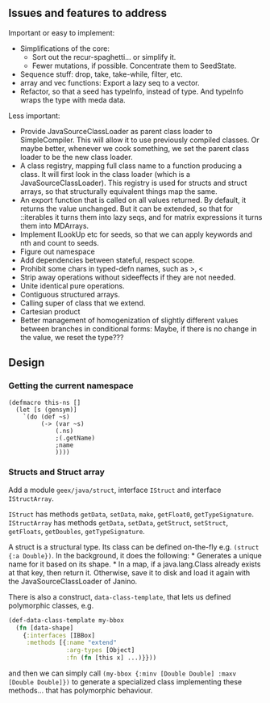 ## Issues and features to address

Important or easy to implement:
 * Simplifications of the core:
   - Sort out the recur-spaghetti... or simplify it.
   - Fewer mutations, if possible. Concentrate them to SeedState.
 * Sequence stuff: drop, take, take-while, filter, etc.
 * array and vec functions: Export a lazy seq to a vector.
 * Refactor, so that a seed has typeInfo, instead of type. And typeInfo wraps the type with meda data.

Less important:
 * Provide JavaSourceClassLoader as parent class loader to SimpleCompiler. This will allow it to use previously compiled classes. Or maybe better, whenever we cook something, we set the parent class loader to be the new class loader.
 * A class registry, mapping full class name to a function producing a class. It will first look in the class loader (which is a JavaSourceClassLoader). This registry is used for structs and struct arrays, so that structurally equivalent things map the same.
 * An export function that is called on all values returned. By default, it returns the value unchanged. But it can be extended, so that for ::iterables it turns them into lazy seqs, and for matrix expressions it turns them into MDArrays.
 * Implement ILookUp etc for seeds, so that we can apply keywords and nth and count to seeds.
 * Figure out namespace
 * Add dependencies between stateful, respect scope.
 * Prohibit some chars in typed-defn names, such as >, <
 * Strip away operations without sideeffects if they are not needed.
 * Unite identical pure operations.
 * Contiguous structured arrays.
 * Calling super of class that we extend.
 * Cartesian product
 * Better management of homogenization of slightly different values between branches in conditional forms: Maybe, if there is no change in the value, we reset the type???

## Design

### Getting the current namespace

```
(defmacro this-ns []
  (let [s (gensym)]
    `(do (def ~s)
         (-> (var ~s)
             (.ns)
             ;(.getName)
             ;name
             ))))
```

### Structs and Struct array
Add a module ```geex/java/struct```, interface ```IStruct``` and interface ```IStructArray```.

```IStruct``` has methods ```getData```, ```setData```, ```make```, ```getFloat0```, ```getTypeSignature```.
```IStructArray``` has methods ```getData```, ```setData```, ```getStruct```, ```setStruct```, ```getFloats```, ```getDoubles```, ```getTypeSignature```.

A struct is a structural type. Its class can be defined on-the-fly e.g. ```(struct {:a Double})```. In the background, it does the following:
    * Generates a unique name for it based on its shape.
    * In a map, if a java.lang.Class already exists at that key, then return it. Otherwise, save it to disk and load it again with the JavaSourceClassLoader of Janino.

There is also a construct, ```data-class-template```, that lets us defined polymorphic classes, e.g.

```clj
(def-data-class-template my-bbox
  (fn [data-shape]
    {:interfaces [IBBox]
     :methods [{:name "extend"
                :arg-types [Object]
                :fn (fn [this x] ...)}}))
```
and then we can simply call ```(my-bbox {:minv [Double Double] :maxv [Double Double]})``` to generate a specialized class implementing these methods... that has polymorphic behaviour.
